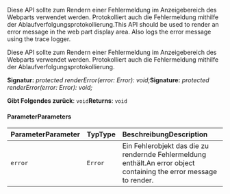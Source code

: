 <span data-ttu-id="dec18-p101">Diese API sollte zum Rendern einer Fehlermeldung im Anzeigebereich des Webparts verwendet werden. Protokolliert auch die Fehlermeldung mithilfe der Ablaufverfolgungsprotokollierung.</span><span class="sxs-lookup"><span data-stu-id="dec18-p101">This API should be used to render an error message in the web part display area. Also logs the error message using the trace logger.</span></span>




Diese API sollte zum Rendern einer Fehlermeldung im Anzeigebereich des Webparts verwendet werden. Protokolliert auch die Fehlermeldung mithilfe der Ablaufverfolgungsprotokollierung.

<span data-ttu-id="dec18-104">**Signatur:** _protected renderError(error: Error): void;_</span><span class="sxs-lookup"><span data-stu-id="dec18-104">**Signature:** _protected renderError(error: Error): void;_</span></span>

<span data-ttu-id="dec18-105">**Gibt Folgendes zurück**: `void`</span><span class="sxs-lookup"><span data-stu-id="dec18-105">**Returns**: `void`</span></span>





#### <a name="parameters"></a><span data-ttu-id="dec18-106">Parameter</span><span class="sxs-lookup"><span data-stu-id="dec18-106">Parameters</span></span>


| <span data-ttu-id="dec18-107">Parameter</span><span class="sxs-lookup"><span data-stu-id="dec18-107">Parameter</span></span>    | <span data-ttu-id="dec18-108">Typ</span><span class="sxs-lookup"><span data-stu-id="dec18-108">Type</span></span>    | <span data-ttu-id="dec18-109">Beschreibung</span><span class="sxs-lookup"><span data-stu-id="dec18-109">Description</span></span> |
|:-------------|:---------------|:------------|
| `error`    | `Error` | <span data-ttu-id="dec18-110">Ein Fehlerobjekt das die zu rendernde Fehlermeldung enthält.</span><span class="sxs-lookup"><span data-stu-id="dec18-110">An error object containing the error message to render.</span></span> |


